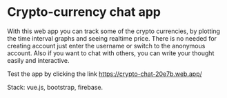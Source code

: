 # Crypto-currency chat app #

With this web app you can track some of the crypto currencies, by plotting the time interval graphs and seeing realtime price.
There is no needed for creating account just enter the username or switch to the anonymous account.
Also if you want to chat with others, you can write your thought easily and interactive.


Test the app by clicking the link
https://crypto-chat-20e7b.web.app/

Stack: vue.js, bootstrap, firebase.
